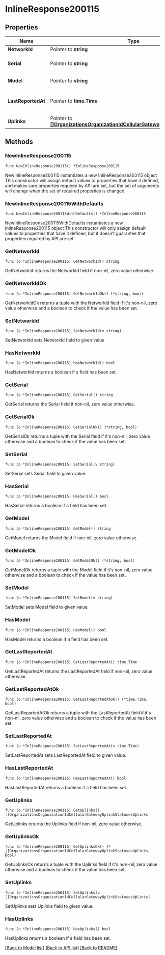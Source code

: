 # InlineResponse200115

## Properties

Name | Type | Description | Notes
------------ | ------------- | ------------- | -------------
**NetworkId** | Pointer to **string** | Network Id | [optional] 
**Serial** | Pointer to **string** | Serial number of the device | [optional] 
**Model** | Pointer to **string** | Device model | [optional] 
**LastReportedAt** | Pointer to **time.Time** | Last reported time for the device | [optional] 
**Uplinks** | Pointer to [**[]OrganizationsOrganizationIdCellularGatewayUplinkStatusesUplinks**](OrganizationsOrganizationIdCellularGatewayUplinkStatusesUplinks.md) | Uplinks info | [optional] 

## Methods

### NewInlineResponse200115

`func NewInlineResponse200115() *InlineResponse200115`

NewInlineResponse200115 instantiates a new InlineResponse200115 object
This constructor will assign default values to properties that have it defined,
and makes sure properties required by API are set, but the set of arguments
will change when the set of required properties is changed

### NewInlineResponse200115WithDefaults

`func NewInlineResponse200115WithDefaults() *InlineResponse200115`

NewInlineResponse200115WithDefaults instantiates a new InlineResponse200115 object
This constructor will only assign default values to properties that have it defined,
but it doesn't guarantee that properties required by API are set

### GetNetworkId

`func (o *InlineResponse200115) GetNetworkId() string`

GetNetworkId returns the NetworkId field if non-nil, zero value otherwise.

### GetNetworkIdOk

`func (o *InlineResponse200115) GetNetworkIdOk() (*string, bool)`

GetNetworkIdOk returns a tuple with the NetworkId field if it's non-nil, zero value otherwise
and a boolean to check if the value has been set.

### SetNetworkId

`func (o *InlineResponse200115) SetNetworkId(v string)`

SetNetworkId sets NetworkId field to given value.

### HasNetworkId

`func (o *InlineResponse200115) HasNetworkId() bool`

HasNetworkId returns a boolean if a field has been set.

### GetSerial

`func (o *InlineResponse200115) GetSerial() string`

GetSerial returns the Serial field if non-nil, zero value otherwise.

### GetSerialOk

`func (o *InlineResponse200115) GetSerialOk() (*string, bool)`

GetSerialOk returns a tuple with the Serial field if it's non-nil, zero value otherwise
and a boolean to check if the value has been set.

### SetSerial

`func (o *InlineResponse200115) SetSerial(v string)`

SetSerial sets Serial field to given value.

### HasSerial

`func (o *InlineResponse200115) HasSerial() bool`

HasSerial returns a boolean if a field has been set.

### GetModel

`func (o *InlineResponse200115) GetModel() string`

GetModel returns the Model field if non-nil, zero value otherwise.

### GetModelOk

`func (o *InlineResponse200115) GetModelOk() (*string, bool)`

GetModelOk returns a tuple with the Model field if it's non-nil, zero value otherwise
and a boolean to check if the value has been set.

### SetModel

`func (o *InlineResponse200115) SetModel(v string)`

SetModel sets Model field to given value.

### HasModel

`func (o *InlineResponse200115) HasModel() bool`

HasModel returns a boolean if a field has been set.

### GetLastReportedAt

`func (o *InlineResponse200115) GetLastReportedAt() time.Time`

GetLastReportedAt returns the LastReportedAt field if non-nil, zero value otherwise.

### GetLastReportedAtOk

`func (o *InlineResponse200115) GetLastReportedAtOk() (*time.Time, bool)`

GetLastReportedAtOk returns a tuple with the LastReportedAt field if it's non-nil, zero value otherwise
and a boolean to check if the value has been set.

### SetLastReportedAt

`func (o *InlineResponse200115) SetLastReportedAt(v time.Time)`

SetLastReportedAt sets LastReportedAt field to given value.

### HasLastReportedAt

`func (o *InlineResponse200115) HasLastReportedAt() bool`

HasLastReportedAt returns a boolean if a field has been set.

### GetUplinks

`func (o *InlineResponse200115) GetUplinks() []OrganizationsOrganizationIdCellularGatewayUplinkStatusesUplinks`

GetUplinks returns the Uplinks field if non-nil, zero value otherwise.

### GetUplinksOk

`func (o *InlineResponse200115) GetUplinksOk() (*[]OrganizationsOrganizationIdCellularGatewayUplinkStatusesUplinks, bool)`

GetUplinksOk returns a tuple with the Uplinks field if it's non-nil, zero value otherwise
and a boolean to check if the value has been set.

### SetUplinks

`func (o *InlineResponse200115) SetUplinks(v []OrganizationsOrganizationIdCellularGatewayUplinkStatusesUplinks)`

SetUplinks sets Uplinks field to given value.

### HasUplinks

`func (o *InlineResponse200115) HasUplinks() bool`

HasUplinks returns a boolean if a field has been set.


[[Back to Model list]](../README.md#documentation-for-models) [[Back to API list]](../README.md#documentation-for-api-endpoints) [[Back to README]](../README.md)


